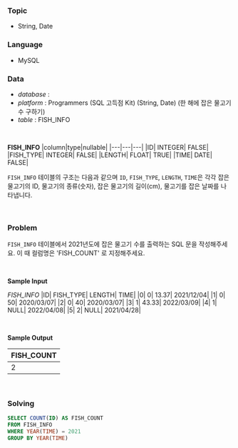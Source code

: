 ### Topic
- String, Date
  
### Language
- MySQL

### Data
- *database* : 
- *platform* : Programmers (SQL 고득점 Kit) (String, Date) (한 해에 잡은 물고기 수 구하기)
- *table* : FISH_INFO

<br>

**FISH_INFO**
|column|type|nullable|
|---|---|---|
|ID|	INTEGER|	FALSE|
|FISH_TYPE|	INTEGER|	FALSE|
|LENGTH|	FLOAT|	TRUE|
|TIME|	DATE|	FALSE|

`FISH_INFO` 테이블의 구조는 다음과 같으며 `ID`, `FISH_TYPE`, `LENGTH`, `TIME`은 각각 잡은 물고기의 ID, 물고기의 종류(숫자), 잡은 물고기의 길이(cm), 물고기를 잡은 날짜를 나타냅니다.

<br>

### Problem
`FISH_INFO` 테이블에서 2021년도에 잡은 물고기 수를 출력하는 SQL 문을 작성해주세요.
이 때 컬럼명은 'FISH_COUNT' 로 지정해주세요.



<br>

**Sample Input**

*FISH_INFO*
|ID|	FISH_TYPE|	LENGTH|	TIME|
|0|	0|	13.37|	2021/12/04|
|1|	0|	50|	2020/03/07|
|2|	0|	40|	2020/03/07|
|3|	1|	43.33|	2022/03/09|
|4|	1|	NULL|	2022/04/08|
|5|	2|	NULL|	2021/04/28|
  
<br>

**Sample Output**

|FISH_COUNT|
|---|
|2|

<br>

### Solving

```sql
SELECT COUNT(ID) AS FISH_COUNT
FROM FISH_INFO
WHERE YEAR(TIME) = 2021
GROUP BY YEAR(TIME)
```
